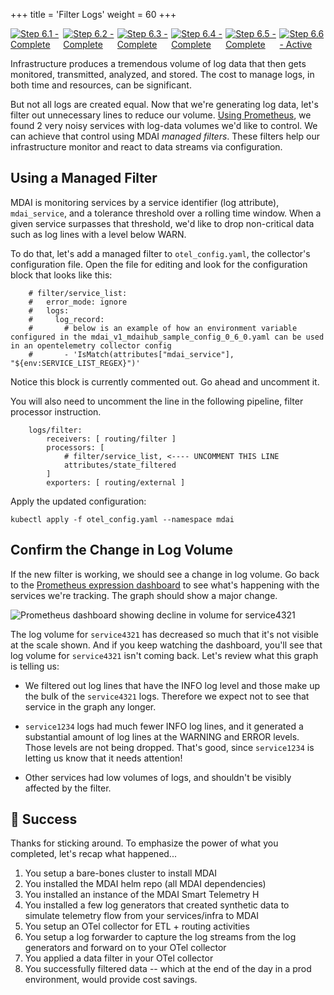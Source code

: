 +++
title = 'Filter Logs'
weight = 60
+++


<div style="align-items: center; display: flex; justify-content: center;">
  <a href="/quickstart">
    <img src="../stepper/6.1.png" alt="Step 6.1 - Complete">
  </a>
  <a href="../install">
    <img src="../stepper/6.2.png" alt="Step 6.2 - Complete">
  </a>
  <a href="../pipelines">
    <img src="../stepper/6.3.png" alt="Step 6.3 - Complete">
  </a>
  <a href="../collect">
    <img src="../stepper/6.4.png" alt="Step 6.4 - Complete">
  </a>
  <a href="../dashboard">
    <img src="../stepper/6.5.png" alt="Step 6.5 - Complete">
  </a>
  <a href="#">
    <img src="../stepper/6.6.png" alt="Step 6.6 - Active">
  </a>
</div>

Infrastructure produces a tremendous volume of log data that then gets monitored, transmitted, analyzed, and stored. The cost to manage logs, in both time and resources, can be significant.

But not all logs are created equal. Now that we're generating log data, let's filter out unnecessary lines to reduce our volume. [Using Prometheus](dashboard.md), we found 2 very noisy services with log-data volumes we'd like to control. We can achieve that control using MDAI *managed filters*. These filters help our infrastructure monitor and react to data streams via configuration.

## Using a Managed Filter

MDAI is monitoring services by a service identifier (log attribute), `mdai_service`, and a tolerance threshold over a rolling time window. When a given service surpasses that threshold, we'd like to drop non-critical data such as log lines with a level below WARN.

To do that, let's add a managed filter to `otel_config.yaml`, the collector's configuration file. Open the file for editing and look for the configuration block that looks like this:

```
    # filter/service_list:
    #   error_mode: ignore
    #   logs:
    #     log_record:
    #       # below is an example of how an environment variable configured in the mdai_v1_mdaihub_sample_config_0_6_0.yaml can be used in an opentelemetry collector config
    #       - 'IsMatch(attributes["mdai_service"], "${env:SERVICE_LIST_REGEX}")'
```

Notice this block is currently commented out. Go ahead and uncomment it.


You will also need to uncomment the line in the following pipeline, filter processor instruction.

```
    logs/filter:
        receivers: [ routing/filter ]
        processors: [
            # filter/service_list, <---- UNCOMMENT THIS LINE
            attributes/state_filtered
        ]
        exporters: [ routing/external ]
```


Apply the updated configuration:

```
kubectl apply -f otel_config.yaml --namespace mdai
```

## Confirm the Change in Log Volume

If the new filter is working, we should see a change in log volume. Go back to the [Prometheus expression dashboard](localhost:9090) to see what's happening with the services we're tracking. The graph should show a major change.

![Prometheus dashboard showing decline in volume for service4321](../dashboardFiltered.png)

The log volume for `service4321` has decreased so much that it's not visible at the scale shown. And if you keep watching the dashboard, you'll see that log volume for `service4321` isn't coming back. Let's review what this graph is telling us:

- We filtered out log lines that have the INFO log level and those make up the bulk of the `service4321` logs. Therefore we expect not to see that service in the graph any longer.

- `service1234` logs had much fewer INFO log lines, and it generated a substantial amount of log lines at the  WARNING and ERROR levels. Those levels are not being dropped. That's good, since `service1234` is letting us know that it needs attention!

- Other services had low volumes of logs, and shouldn't be visibly affected by the filter.

## 🎉 Success

Thanks for sticking around. To emphasize the power of what you completed, let's recap what happened...

1. You setup a bare-bones cluster to install MDAI
2. You installed the MDAI helm repo (all MDAI dependencies)
3. You installed an instance of the MDAI Smart Telemetry H
4. You installed a few log generators that created synthetic data to simulate telemetry flow from your services/infra to MDAI
5. You setup an OTel collector for ETL + routing activities
6. You setup a log forwarder to capture the log streams from the log generators and forward on to your OTel collector
7. You applied a data filter in your OTel collector
8. You successfully filtered data -- which at the end of the day in a prod environment, would provide cost savings.
